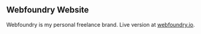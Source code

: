 

## Webfoundry Website

Webfoundry is my personal freelance brand. Live version at [webfoundry.io](https://webfoundry.io).
